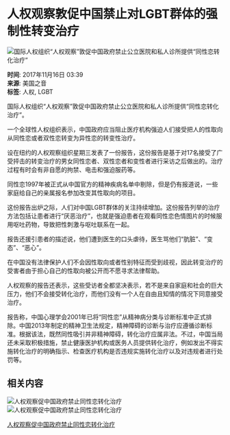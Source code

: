 # 人权观察敦促中国禁止对LGBT群体的强制性转变治疗

![国际人权组织“人权观察”敦促中国政府禁止公立医院和私人诊所提供“同性恋转化治疗”](https://gdb.voanews.com/eb6fb4f7-e2d2-4206-8b67-793fe8b93395_w1023_r1_s.jpg)

**时间**: 2017年11月16日 03:39  
**来源**: 美国之音  
**标签**: 人权, LGBT  

国际人权组织“人权观察”敦促中国政府禁止公立医院和私人诊所提供“同性恋转化治疗”。

一个全球性人权组织表示，中国政府应当阻止医疗机构强迫人们接受把人的性取向从同性恋或者双性恋转变为异性恋的转变性治疗。

设在纽约的人权观察组织星期三发表了一份报告，这份报告是基于对17名接受了广受抨击的转变治疗的男女同性恋者、双性恋者和变性者进行采访之后做出的。治疗过程有时会有非自愿的拘禁、电击和强迫服药等。

同性恋1997年被正式从中国官方的精神疾病名单中剔除，但是仍有报道说，一些家庭给自己的亲属报名参加改变其性取向的项目。

这份报告出炉之际，人们对中国LGBT群体的关注持续增加。这份报告列举的治疗方法包括让患者进行“厌恶治疗”，也就是强迫患者在观看同性恋色情图片的时候服用呕吐药物，导致把性刺激与呕吐联系在一起。

报告还援引患者的描述说，他们遭到医生的口头虐待，医生骂他们“肮脏”、“变态”、“恶心”。

在中国没有法律保护人们不会因性取向或者性别特征而受到歧视，因此转变治疗的受害者由于担心自己的性取向被公开而不愿寻求法律帮助。

人权观察的报告还表示，这些受访者全都坚决表示，若不是来自家庭和社会的巨大压力，他们不会接受转化治疗，而他们没有一个人在自由且知情的情况下同意接受治疗。

报告称，中国心理学会2001年已将“同性恋”从精神病分类与诊断标准中正式排除。中国2013年制定的精神卫生法规定，精神障碍的诊断与治疗应遵循诊断标准。根据该法，既然同性吸引并非精神障碍，转化治疗应属非法。不过，中国当局还未采取积极措施，禁止健康医护机构或医务人员提供转化治疗，例如发出不得实施转化治疗的明确指示、检查医疗机构是否违规实施转化治疗以及对违规者进行处罚等。

## 相关内容

![人权观察促中国政府禁止同性恋转化治疗](https://gdb.voanews.com/eb6fb4f7-e2d2-4206-8b67-793fe8b93395_w100_r1.jpg)  
![人权观察促中国政府禁止同性恋转化治疗](https://gdb.voanews.com/eb6fb4f7-e2d2-4206-8b67-793fe8b93395_w144_r1.jpg)  

[人权观察促中国政府禁止同性恋转化治疗](https://www.voachinese.com/a/hrw-lgbt-rights-china-20171115/4115768.html)
<!-- tcd_original_link https://www.voachinese.com/a/human-rights-china-lgbt-people-therapy-20171115/4116523.html -->
